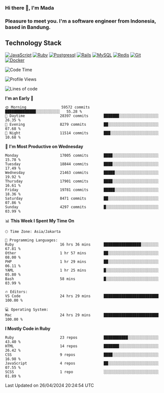 ### Hi there 👋, I'm Mada
### Pleasure to meet you. I'm a software engineer from Indonesia, based in Bandung.

## Technology Stack

[![JavaScript](https://img.shields.io/badge/-JavaScript-%23F7DF1C?style=flat-square&logo=javascript&logoColor=000000&labelColor=%23F7DF1C&color=%23FFCE5A)](https://www.javascript.com/)
[![Ruby](https://img.shields.io/badge/Ruby-CC342D?style=flat-square&logo=ruby&logoColor=white)](https://www.ruby-lang.org/en/)
[![Postgresql](https://img.shields.io/badge/PostgreSQL-316192?style=flat-square&logo=postgresql&logoColor=ffffff)](https://www.postgresql.org/)
[![Rails](https://img.shields.io/badge/Ruby_on_Rails-CC0000?style=flat-square&logo=ruby-on-rails&logoColor=white)](https://rubyonrails.org/)
[![MySQL](https://img.shields.io/badge/-MySQL-4479A1?style=flat-square&logo=MySQL&logoColor=ffffff)](https://www.mysql.com/)
[![Redis](https://img.shields.io/badge/-Redis-DC382D?style=flat-square&logo=Redis&logoColor=ffffff)](https://redis.io/)
[![Git](https://img.shields.io/badge/-Git-%23F05032?style=flat-square&logo=git&logoColor=%23ffffff)](https://git-scm.com/)
[![Docker](https://img.shields.io/badge/-Docker-2496ED?style=flat-square&logo=docker&logoColor=ffffff)](https://www.docker.com/)
<!--
**madaarya/madaarya** is a ✨ _special_ ✨ repository because its `README.md` (this file) appears on your GitHub profile.

Here are some ideas to get you started:

- 🔭 I’m currently working on ...
- 🌱 I’m currently learning ...
- 👯 I’m looking to collaborate on ...
- 🤔 I’m looking for help with ...
- 💬 Ask me about ...
- 📫 How to reach me: ...
- 😄 Pronouns: ...
- ⚡ Fun fact: ...
-->
<!--START_SECTION:waka-->
![Code Time](http://img.shields.io/badge/Code%20Time-5%2C977%20hrs%2022%20mins-blue)

![Profile Views](http://img.shields.io/badge/Profile%20Views-0-blue)

![Lines of code](https://img.shields.io/badge/From%20Hello%20World%20I%27ve%20Written-42.3%20million%20lines%20of%20code-blue)

**I'm an Early 🐤** 

```text
🌞 Morning                59572 commits       ██████████████░░░░░░░░░░░   55.28 % 
🌆 Daytime                28397 commits       ███████░░░░░░░░░░░░░░░░░░   26.35 % 
🌃 Evening                8279 commits        ██░░░░░░░░░░░░░░░░░░░░░░░   07.68 % 
🌙 Night                  11514 commits       ███░░░░░░░░░░░░░░░░░░░░░░   10.68 % 
```
📅 **I'm Most Productive on Wednesday** 

```text
Monday                   17005 commits       ████░░░░░░░░░░░░░░░░░░░░░   15.78 % 
Tuesday                  18844 commits       ████░░░░░░░░░░░░░░░░░░░░░   17.49 % 
Wednesday                21463 commits       █████░░░░░░░░░░░░░░░░░░░░   19.92 % 
Thursday                 17901 commits       ████░░░░░░░░░░░░░░░░░░░░░   16.61 % 
Friday                   19781 commits       █████░░░░░░░░░░░░░░░░░░░░   18.36 % 
Saturday                 8471 commits        ██░░░░░░░░░░░░░░░░░░░░░░░   07.86 % 
Sunday                   4297 commits        █░░░░░░░░░░░░░░░░░░░░░░░░   03.99 % 
```


📊 **This Week I Spent My Time On** 

```text
🕑︎ Time Zone: Asia/Jakarta

💬 Programming Languages: 
Ruby                     16 hrs 36 mins      █████████████████░░░░░░░░   67.81 % 
Other                    1 hr 57 mins        ██░░░░░░░░░░░░░░░░░░░░░░░   08.00 % 
PHP                      1 hr 29 mins        ██░░░░░░░░░░░░░░░░░░░░░░░   06.11 % 
YAML                     1 hr 25 mins        █░░░░░░░░░░░░░░░░░░░░░░░░   05.80 % 
Bash                     58 mins             █░░░░░░░░░░░░░░░░░░░░░░░░   03.99 % 

🔥 Editors: 
VS Code                  24 hrs 29 mins      █████████████████████████   100.00 % 

💻 Operating System: 
Mac                      24 hrs 29 mins      █████████████████████████   100.00 % 
```

**I Mostly Code in Ruby** 

```text
Ruby                     23 repos            ███████████░░░░░░░░░░░░░░   43.40 % 
HTML                     14 repos            ███████░░░░░░░░░░░░░░░░░░   26.42 % 
CSS                      9 repos             ████░░░░░░░░░░░░░░░░░░░░░   16.98 % 
JavaScript               4 repos             ██░░░░░░░░░░░░░░░░░░░░░░░   07.55 % 
SCSS                     1 repo              ░░░░░░░░░░░░░░░░░░░░░░░░░   01.89 % 
```




 Last Updated on 26/04/2024 20:24:54 UTC
<!--END_SECTION:waka-->
